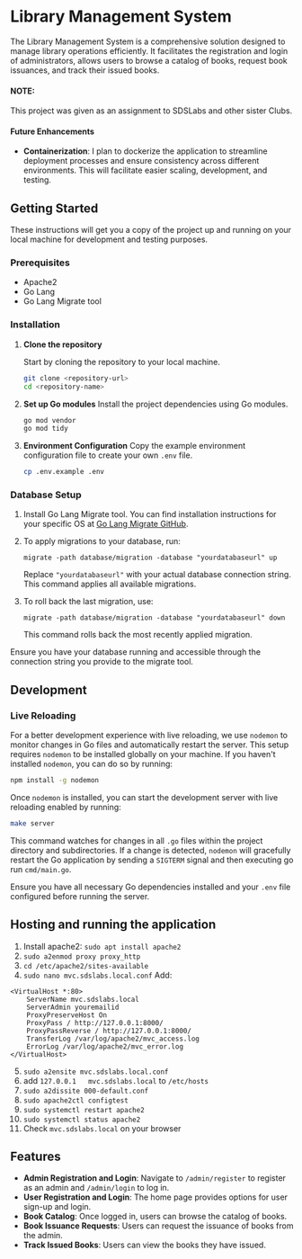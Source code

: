 # Library Management System

The Library Management System is a comprehensive solution designed to manage library operations efficiently. It facilitates the registration and login of administrators, allows users to browse a catalog of books, request book issuances, and track their issued books.

#### NOTE: 
This project was given as an assignment to SDSLabs and other sister Clubs. 

#### Future Enhancements

- **Containerization**: I plan to dockerize the application to streamline deployment processes and ensure consistency across different environments. This will facilitate easier scaling, development, and testing.

## Getting Started

These instructions will get you a copy of the project up and running on your local machine for development and testing purposes.

### Prerequisites

- Apache2
- Go Lang
- Go Lang Migrate tool

### Installation

1. **Clone the repository**

   Start by cloning the repository to your local machine.

   ```sh
   git clone <repository-url>
   cd <repository-name>
   ```

2. **Set up Go modules**
   Install the project dependencies using Go modules.
   ```sh
   go mod vendor
   go mod tidy 
   ```
3. **Environment Configuration**
   Copy the example environment configuration file to create your own `.env` file.
   ```sh
   cp .env.example .env
   ```
### Database Setup
1. Install Go Lang Migrate tool. You can find installation instructions for your specific OS at [Go Lang Migrate GitHub](https://github.com/golang-migrate/migrate).
   
2. To apply migrations to your database, run:
   ```
   migrate -path database/migration -database "yourdatabaseurl" up
   ```
   Replace `"yourdatabaseurl"` with your actual database connection string. This command applies all available migrations.

3. To roll back the last migration, use:
   ``` 
   migrate -path database/migration -database "yourdatabaseurl" down
   ```
   This command rolls back the most recently applied migration.

Ensure you have your database running and accessible through the connection string you provide to the migrate tool.

## Development

### Live Reloading

For a better development experience with live reloading, we use `nodemon` to monitor changes in Go files and automatically restart the server. This setup requires `nodemon` to be installed globally on your machine. If you haven't installed `nodemon`, you can do so by running:

```sh
npm install -g nodemon
```
Once `nodemon` is installed, you can start the development server with live reloading enabled by running:
```sh
make server
```
This command watches for changes in all `.go` files within the project directory and subdirectories. If a change is detected, `nodemon` will gracefully restart the Go application by sending a `SIGTERM` signal and then executing go run `cmd/main.go`.

Ensure you have all necessary Go dependencies installed and your `.env` file configured before running the server.

## Hosting and running the application
1. Install apache2: `sudo apt install apache2`
2. `sudo a2enmod proxy proxy_http`
3. `cd /etc/apache2/sites-available`
4. `sudo nano mvc.sdslabs.local.conf`
Add: 
```
<VirtualHost *:80>
	ServerName mvc.sdslabs.local
	ServerAdmin youremailid
	ProxyPreserveHost On
	ProxyPass / http://127.0.0.1:8000/
	ProxyPassReverse / http://127.0.0.1:8000/
	TransferLog /var/log/apache2/mvc_access.log
	ErrorLog /var/log/apache2/mvc_error.log
</VirtualHost>
```
5. `sudo a2ensite mvc.sdslabs.local.conf`
6. add `127.0.0.1	mvc.sdslabs.local` to `/etc/hosts`
7. `sudo a2dissite 000-default.conf`
8. `sudo apache2ctl configtest `
9. `sudo systemctl restart apache2`
10. `sudo systemctl status apache2`
11. Check `mvc.sdslabs.local` on your browser


## Features

- **Admin Registration and Login**: Navigate to `/admin/register` to register as an admin and `/admin/login` to log in.
- **User Registration and Login**: The home page provides options for user sign-up and login.
- **Book Catalog**: Once logged in, users can browse the catalog of books.
- **Book Issuance Requests**: Users can request the issuance of books from the admin.
- **Track Issued Books**: Users can view the books they have issued.